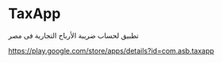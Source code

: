 # TaxApp
 تطبيق لحساب ضريبة الأرباح التجارية فى مصر

https://play.google.com/store/apps/details?id=com.asb.taxapp
